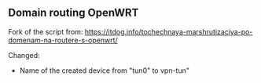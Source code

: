 ## Domain routing OpenWRT

Fork of the script from:
https://itdog.info/tochechnaya-marshrutizaciya-po-domenam-na-routere-s-openwrt/


Changed:
- Name of the created device from "tun0" to vpn-tun"
